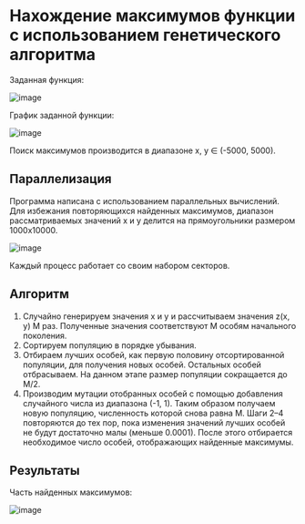 # Нахождение максимумов функции с использованием генетического алгоритма
Заданная функция: 

![image](https://github.com/1BEAST11/Function-maximums_genetic-algorithm/assets/73394587/7dd40a61-c316-43f0-aaa1-9bd6ffcf6877)

График заданной функции:

![image](https://github.com/1BEAST11/Function-maximums_genetic-algorithm/assets/73394587/5f0717c9-a5e6-4826-94e4-9b4ee06ba523)

Поиск максимумов производится в диапазоне x, y ∈ (-5000, 5000).

## Параллелизация
Программа написана с использованием параллельных вычислений. Для избежания повторяющихся найденных максимумов, диапазон рассматриваемых значений x и y делится на прямоугольники размером 1000х10000.

![image](https://github.com/1BEAST11/Function-maximums_genetic-algorithm/assets/73394587/ea5e12d5-c54a-4aa6-be95-5ff9f21cac08)

Каждый процесс работает со своим набором секторов.

## Алгоритм
1.	Случайно генерируем значения x и y и рассчитываем значения z(x, y) M раз. Полученные значения соответствуют M особям начального поколения.
2.	Сортируем популяцию в порядке убывания.
3.	Отбираем лучших особей, как первую половину отсортированной популяции, для получения новых особей. Остальных особей отбрасываем. На данном этапе размер популяции сокращается до M/2.
4.	Производим мутации отобранных особей с помощью добавления случайного числа из диапазона (-1, 1). Таким образом получаем новую популяцию, численность которой снова равна M.
Шаги 2–4 повторяются до тех пор, пока изменения значений лучших особей не будут достаточно малы (меньше 0.0001). После этого отбирается необходимое число особей, отображающих найденные максимумы.

## Результаты
Часть найденных максимумов:

![image](https://github.com/1BEAST11/Function-maximums_genetic-algorithm/assets/73394587/ec273fd1-3d65-43e4-a8cf-afb625833163)
